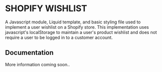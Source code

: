 # SHOPIFY WISHLIST

A Javascript module, Liquid template, and basic styling file used to implement a user wishlist on a Shopify store. This implementation uses javascript's localStorage to maintain a user's product wishlist and does not require a user to be logged in to a customer account.

## Documentation

More information coming soon..